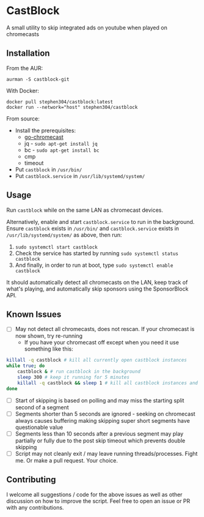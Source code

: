 # CastBlock

A small utility to skip integrated ads on youtube when played on chromecasts

## Installation

From the AUR:

```
aurman -S castblock-git
```

With Docker:

```
docker pull stephen304/castblock:latest
docker run --network="host" stephen304/castblock
```

From source:

- Install the prerequisites:
  - [go-chromecast](https://github.com/vishen/go-chromecast)
  - jq - `sudo apt-get install jq`
  - bc - `sudo apt-get install bc`
  - cmp
  - timeout
- Put `castblock` in `/usr/bin/`
- Put `castblock.service` in `/usr/lib/systemd/system/`

## Usage

Run `castblock` while on the same LAN as chromecast devices.

Alternatively, enable and start `castblock.service` to run in the background.
Ensure `castblock` exists in `/usr/bin/` and `castblock.service` exists in `/usr/lib/systemd/system/` as above, then run:

1. `sudo systemctl start castblock`
1. Check the service has started by running `sudo systemctl status castblock`
1. And finally, in order to run at boot, type `sudo systemctl enable castblock`

It should automatically detect all chromecasts on the LAN, keep track of what's playing, and automatically skip sponsors using the SponsorBlock API.

## Known Issues

- [ ] May not detect all chromecasts, does not rescan. If your chromecast is now shown, try re-running
  - If you have your chromecast off except when you need it use something like this:

```bash
killall -q castblock # kill all currently open castblock instances
while true; do
    castblock & # run castblock in the background
    sleep 300 # keep it running for 5 minutes
    killall -q castblock && sleep 1 # kill all castblock instances and wait a second before restarting
done
```

- [ ] Start of skipping is based on polling and may miss the starting split second of a segment
- [ ] Segments shorter than 5 seconds are ignored - seeking on chromecast always causes buffering making skipping super short segments have questionable value
- [ ] Segments less than 10 seconds after a previous segment may play partially or fully due to the post skip timeout which prevents double skipping
- [ ] Script may not cleanly exit / may leave running threads/processes. Fight me. Or make a pull request. Your choice.

## Contributing

I welcome all suggestions / code for the above issues as well as other discussion on how to improve the script. Feel free to open an issue or PR with any contributions.
